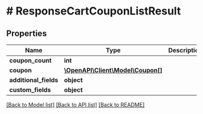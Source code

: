 # # ResponseCartCouponListResult

## Properties

Name | Type | Description | Notes
------------ | ------------- | ------------- | -------------
**coupon_count** | **int** |  | [optional]
**coupon** | [**\OpenAPI\Client\Model\Coupon[]**](Coupon.md) |  | [optional]
**additional_fields** | **object** |  | [optional]
**custom_fields** | **object** |  | [optional]

[[Back to Model list]](../../README.md#models) [[Back to API list]](../../README.md#endpoints) [[Back to README]](../../README.md)
